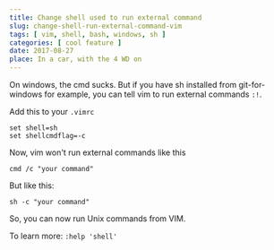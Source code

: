 ```yaml
---
title: Change shell used to run external command
slug: change-shell-run-external-command-vim
tags: [ vim, shell, bash, windows, sh ]
categories: [ cool feature ]
date: 2017-08-27
place: In a car, with the 4 WD on
---
```


On windows, the cmd sucks. But if you have sh installed from git-for-windows
for example, you can tell vim to run external commands `:!`.

Add this to your `.vimrc`

```vim
set shell=sh
set shellcmdflag=-c
```

Now, vim won't run external commands like this

    cmd /c "your command"

But like this:

    sh -c "your command"

So, you can now run Unix commands from VIM.

To learn more: `:help 'shell'`
